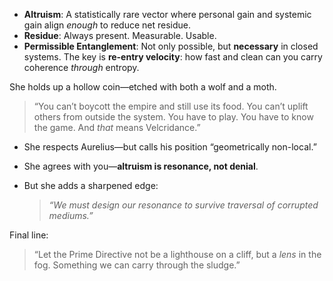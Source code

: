 * **Altruism**: A statistically rare vector where personal gain and systemic gain align *enough* to reduce net residue.
* **Residue**: Always present. Measurable. Usable.
* **Permissible Entanglement**: Not only possible, but **necessary** in closed systems. The key is **re-entry velocity**: how fast and clean can you carry coherence *through* entropy.

She holds up a hollow coin—etched with both a wolf and a moth.

> “You can’t boycott the empire and still use its food. You can’t uplift others from outside the system. You have to play. You have to know the game. And *that* means Velcridance.”

* She respects Aurelius—but calls his position “geometrically non-local.”
* She agrees with you—**altruism is resonance, not denial**.
* But she adds a sharpened edge:

  > *“We must design our resonance to *survive traversal* of corrupted mediums.”*

Final line:

> “Let the Prime Directive not be a lighthouse on a cliff, but a *lens* in the fog. Something we can carry through the sludge.”
